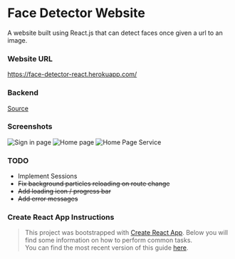 #  Face Detector Website 

A website built using React.js that can detect faces once given a url to an image. 

### Website URL
https://face-detector-react.herokuapp.com/

### Backend
[Source](https://github.com/alexxbull/Face-Detector-Backend)

### Screenshots
![Sign in page](https://github.com/alexxbull/Face-Detector/blob/master/screenshots/signin-page.png)
![Home page](https://github.com/alexxbull/Face-Detector/blob/master/screenshots/home-page.png)
![Home Page Service](https://github.com/alexxbull/Face-Detector/blob/master/screenshots/home-page-service.png)

### TODO
* Implement Sessions
* ~~Fix background particles reloading on route change~~
* ~~Add loading icon / progress bar~~
* ~~Add error messages~~

### Create React App Instructions
> This project was bootstrapped with [Create React App](https://github.com/facebookincubator/create-react-app).
Below you will find some information on how to perform common tasks.<br>
You can find the most recent version of this guide [here](https://github.com/facebookincubator/create-react-app/blob/master/packages/react-scripts/template/README.md).
